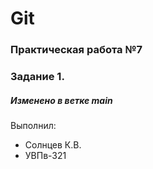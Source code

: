 # Git
### Практическая работа №7
### Задание 1.
##### Изменено в ветке main
Выполнил:
* Солнцев К.В.
* УВПв-321
